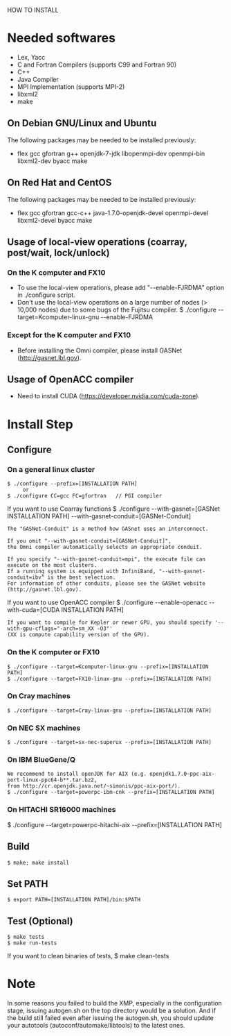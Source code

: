 HOW TO INSTALL

# Needed softwares
 * Lex, Yacc
 * C and Fortran Compilers (supports C99 and Fortran 90)
 * C++
 * Java Compiler
 * MPI Implementation (supports MPI-2)
 * libxml2
 * make

## On Debian GNU/Linux and Ubuntu
 The following packages may be needed to be installed previously:

 * flex gcc gfortran g++ openjdk-7-jdk libopenmpi-dev openmpi-bin libxml2-dev byacc make

## On Red Hat and CentOS
 The following packages may be needed to be installed previously:

 * flex gcc gfortran gcc-c++ java-1.7.0-openjdk-devel openmpi-devel libxml2-devel byacc make

## Usage of local-view operations (coarray, post/wait, lock/unlock)
### On the K computer and FX10
 * To use the local-view operations, please add "--enable-FJRDMA" option in ./configure script.
 * Don't use the local-view operations on a large number of nodes (> 10,000 nodes) due to some bugs of the Fujitsu compiler.
 $ ./configure --target=Kcomputer-linux-gnu --enable-FJRDMA

### Except for the K computer and FX10
 * Before installing the Omni compiler, please install GASNet (http://gasnet.lbl.gov).

## Usage of OpenACC compiler
 * Need to install CUDA (https://developer.nvidia.com/cuda-zone).

# Install Step
## Configure
### On a general linux cluster
    $ ./configure --prefix=[INSTALLATION PATH]
         or
    $ ./configure CC=gcc FC=gfortran   // PGI compiler

 If you want to use Coarray functions
    $ ./configure --with-gasnet=[GASNet INSTALLATION PATH] --with-gasnet-conduit=[GASNet-Conduit]

    The "GASNet-Conduit" is a method how GASnet uses an interconnect.

    If you omit "--with-gasnet-conduit=[GASNet-Conduit]",
    the Omni compiler automatically selects an appropriate conduit.

    If you specify "--with-gasnet-conduit=mpi", the execute file can execute on the most clusters.
    If a running system is equipped with InfiniBand, "--with-gasnet-conduit=ibv" is the best selection.
    For information of other conduits, please see the GASNet website (http://gasnet.lbl.gov).

 If you want to use OpenACC compiler
    $ ./configure --enable-openacc --with-cuda=[CUDA INSTALLATION PATH]
    
    If you want to compile for Kepler or newer GPU, you should specify '--with-gpu-cflags="-arch=sm_XX -O3"'
    (XX is compute capability version of the GPU).

### On the K computer or FX10
    $ ./configure --target=Kcomputer-linux-gnu --prefix=[INSTALLATION PATH]
    $ ./configure --target=FX10-linux-gnu --prefix=[INSTALLATION PATH]

### On Cray machines
    $ ./configure --target=Cray-linux-gnu --prefix=[INSTALLATION PATH]

### On NEC SX machines
    $ ./configure --target=sx-nec-superux --prefix=[INSTALLATION PATH]

### On IBM BlueGene/Q
    We recommend to install openJDK for AIX (e.g. openjdk1.7.0-ppc-aix-port-linux-ppc64-b**.tar.bz2,
    from http://cr.openjdk.java.net/~simonis/ppc-aix-port/).
    $ ./configure --target=powerpc-ibm-cnk --prefix=[INSTALLATION PATH]

### On HITACHI SR16000 machines
   $ ./configure --target=powerpc-hitachi-aix --prefix=[INSTALLATION PATH]

## Build
    $ make; make install

## Set PATH
    $ export PATH=[INSTALLATION PATH]/bin:$PATH

## Test (Optional)
    $ make tests
    $ make run-tests

 If you want to clean binaries of tests,
    $ make clean-tests

# Note
 In some reasons you failed to build the XMP, especially in the configuration stage,
 issuing autogen.sh on the top directory would be a solution.
 And if the build still failed even after issuing the autogen.sh,
 you should update your autotools (autoconf/automake/libtools) to the latest ones.
